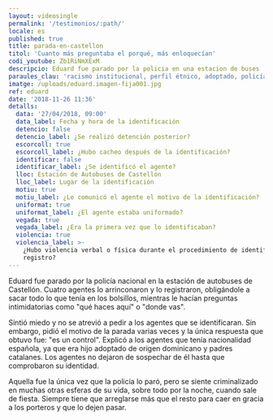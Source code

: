 ```yaml
---
layout: videosingle
permalink: '/testimonios/:path/'
locale: es
published: true
title: parada-en-castellon
titol: 'Cuanto más preguntaba el porqué, más enloquecían'
codi_youtube: Zb1RiNmXExM
descripcio: Eduard fue parado por la policia en una estacion de buses
paraules_clau: 'racismo institucional, perfil étnico, adoptado, policía, '
imatge: /uploads/eduard.imagen-fija001.jpg
ref: eduard
date: '2018-11-26 11:36'
detalls:
  data: '27/04/2018, 09:00'
  data_label: Fecha y hora de la identificación
  detencio: false
  detencio_label: ¿Se realizó detención posterior?
  escorcoll: true
  escorcoll_label: ¿Hubo cacheo después de la identificación?
  identificar: false
  identificar_label: ¿Se identificó el agente?
  lloc: Estación de Autobuses de Castellón
  lloc_label: Lugar de la identificación
  motiu: true
  motiu_label: ¿Le comunicó el agente el motivo de la identificación?
  uniformat: true
  uniformat_label: ¿El agente estaba uniformado?
  vegada: true
  vegada_label: ¿Era la primera vez que lo identificaban?
  violencia: true
  violencia_label: >-
    ¿Hubo violencia verbal o física durante el procedimiento de identificación y
    registro?
---
```

Eduard fue parado por la policía nacional en la estación de autobuses de Castellón. Cuatro agentes lo arrinconaron y lo registraron, obligándole a sacar todo lo que tenía en los bolsillos, mientras le hacían preguntas intimidatorias como "qué haces aquí" o "donde vas". 

Sintió miedo y no se atrevió a pedir a los agentes que se identificaran. Sin embargo, pidió el motivo de la parada varias veces y la única respuesta que obtuvo fue: "es un control". Explicó a los agentes que tenía nacionalidad española, ya que era hijo adoptado de origen dominicano y padres catalanes. Los agentes no dejaron de sospechar de él hasta que comprobaron su identidad. 

Aquella fue la única vez que la policía lo paró, pero se siente criminalizado en muchas otras esferas de su vida, sobre todo por la noche, cuando sale de fiesta. Siempre tiene que arreglarse más que el resto para caer en gracia a los porteros y que lo dejen pasar.
